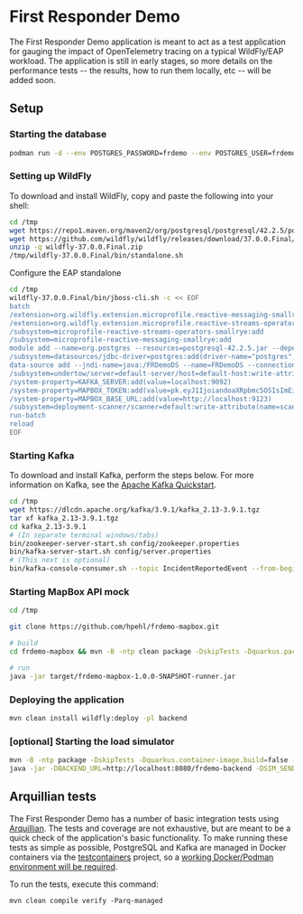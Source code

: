 # First Responder Demo

The First Responder Demo application is meant to act as a test application for gauging the impact of OpenTelemetry tracing on a 
typical WildFly/EAP workload. The application is still in early stages, so more details on the performance tests -- the results, how
to run them locally, etc -- will be added soon.

## Setup

### Starting the database

```bash
podman run -d --env POSTGRES_PASSWORD=frdemo --env POSTGRES_USER=frdemo --env POSTGRES_DB=frdemo --name frdemo-db -p 5432:5432 docker.io/library/postgres:14.1-alpine
```

### Setting up WildFly
To download and install WildFly, copy and paste the following into your shell:

```bash
cd /tmp
wget https://repo1.maven.org/maven2/org/postgresql/postgresql/42.2.5/postgresql-42.2.5.jar
wget https://github.com/wildfly/wildfly/releases/download/37.0.0.Final/wildfly-37.0.0.Final.zip
unzip -q wildfly-37.0.0.Final.zip
/tmp/wildfly-37.0.0.Final/bin/standalone.sh
```

Configure the EAP standalone
```bash
cd /tmp
wildfly-37.0.0.Final/bin/jboss-cli.sh -c << EOF
batch
/extension=org.wildfly.extension.microprofile.reactive-messaging-smallrye:add
/extension=org.wildfly.extension.microprofile.reactive-streams-operators-smallrye:add
/subsystem=microprofile-reactive-streams-operators-smallrye:add
/subsystem=microprofile-reactive-messaging-smallrye:add
module add --name=org.postgres --resources=postgresql-42.2.5.jar --dependencies=javax.api,javax.transaction.api
/subsystem=datasources/jdbc-driver=postgres:add(driver-name="postgres",driver-module-name="org.postgres",driver-class-name=org.postgresql.Driver)
data-source add --jndi-name=java:/FRDemoDS --name=FRDemoDS --connection-url=jdbc:postgresql://localhost/frdemo --driver-name=postgres --user-name=frdemo --password=frdemo
/subsystem=undertow/server=default-server/host=default-host:write-attribute(name=default-web-module, value=frdemo-backend.war)
/system-property=KAFKA_SERVER:add(value=localhost:9092)
/system-property=MAPBOX_TOKEN:add(value=pk.eyJ1IjoiandoaXRpbmc5OSIsImEiOiJjbGhnYWw2ZWYyM3c0M2ZudWd3dnplczBmIn0.t8CEmFDij_cZecNC0NWZMA)
/system-property=MAPBOX_BASE_URL:add(value=http://localhost:9123)
/subsystem=deployment-scanner/scanner=default:write-attribute(name=scan-interval,value=0)
run-batch
reload
EOF
```

### Starting Kafka
To download and install Kafka, perform the steps below. For more information on Kafka, see the
[Apache Kafka Quickstart](https://kafka.apache.org/quickstart).

```bash
cd /tmp
wget https://dlcdn.apache.org/kafka/3.9.1/kafka_2.13-3.9.1.tgz
tar xf kafka_2.13-3.9.1.tgz
cd kafka_2.13-3.9.1
# (In separate terminal windows/tabs)
bin/zookeeper-server-start.sh config/zookeeper.properties
bin/kafka-server-start.sh config/server.properties
# (This next is optional)
bin/kafka-console-consumer.sh --topic IncidentReportedEvent --from-beginning --bootstrap-server localhost:9092
```

### Starting MapBox API mock

```bash
cd /tmp

git clone https://github.com/hpehl/frdemo-mapbox.git

# build
cd frdemo-mapbox && mvn -B -ntp clean package -DskipTests -Dquarkus.package.type=uber-jar

# run
java -jar target/frdemo-mapbox-1.0.0-SNAPSHOT-runner.jar
```

### Deploying the application

```bash
mvn clean install wildfly:deploy -pl backend
```

### [optional] Starting the load simulator

```bash
mvn -B -ntp package -DskipTests -Dquarkus.container-image.build=false -Dquarkus.container-image.push=false -pl simulator -Dquarkus.package.type=uber-jar
java -jar -DBACKEND_URL=http://localhost:8080/frdemo-backend -DSIM_SEND=true simulator/target/simulator-1.0-SNAPSHOT-runner.jar
```

## Arquillian tests

The First Responder Demo has a number of basic integration tests using [Arquillian](https://arquillian.org/). The tests and coverage
are not exhaustive, but are meant to be a quick check of the application's basic functionality. To make running these tests as simple
as possible, PostgreSQL and Kafka are managed in Docker containers via the [testcontainers](https://testcontainers.org) project, so
a [working Docker/Podman environment will be required](https://www.testcontainers.org/supported_docker_environment/).

To run the tests, execute this command:

```
mvn clean compile verify -Parq-managed 
```
